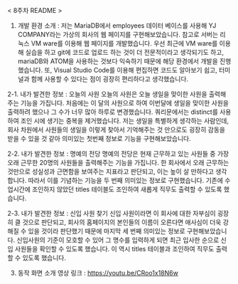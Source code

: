 < 8주차 README >

1. 개발 환경 소개 : 
저는 MariaDB에서 employees 데이터 베이스를 사용해 YJ COMPANY라는 가상의 회사의 웹 페이지를 구현해보았습니다.
참고로 서버는 리눅스 VM ware를 이용해 웹 페이지를 개발했습니다.
우선 최근에 VM ware를 이용해 실습을 하고 git에 코드로 업로드 하는 것이 더 전문적이라고 생각되기도 하고, 
mariaDB와 ATOM을 사용하는 것보다 익숙하기 때문에 해당 환경에서 개발을 진행했습니다. 
또, Visual Studio Code를 이용해 편집하면 코드도 알아보기 쉽고, 터미널과 함께 사용할 수 있다는 점이 
굉장히 편리하다고 생각했습니다. 

2-1. 내가 발견한 정보 : 오늘의 사원
오늘의 사원은 오늘 생일을 맞이한 사원을 출력해주는 기능을 가집니다.
처음에는 이 달의 사원으로 하여 이번달에 생일을 맞이한 사원을 출력하려 했으나 그 수가 너무 많아 하루로 변경했습니다.
쿼리문에서는 distinct를 사용하여 조인 시에 생기는 중복을 제거했습니다.
저는 생일을 특별하게 생각하는 사람인데, 회사 차원에서 사원들의 생일을 이렇게 찾아서 기억해주는 것 만으로도
굉장히 감동을 받을 수 있을 것 같아 의미있는 첫번째 정보로 기능을 구현해보았습니다. 

2-2. 내가 발견한 정보 : 명예의 전당
명예의 전당은 현재 근무하고 있는 사원들 중 가장 오래 근무한 20명의 사원들을 출력해주는 기능을 가집니다.
한 회사에서 오래 근무하는 것만으로 성실성과 근면함을 보여주는 지표라고 판단되고, 이는 높이 살 만하다고 생각합니다.
따라서 이를 기념하는 기능을 두 번째 의미있는 정보로 구현했습니다.
기존에 수업시간에 조인하지 않았던 titles 테이블도 조인하여 새롭게 직무도 출력할 수 있도록 했습니다.

2-3. 내가 발견한 정보 : 신입 사원 찾기
신입 사원이라면 이 회사에 대한 자부심이 굉장히 클 것으로 판단되고, 회사의 홈페이지의 본인들의 이름이 오른다면 
애사심이 더욱 강해질 수 있을 것이라 판단했기 때문에 마지막 세 번째 의미있는 정보로 구현해보았습니다.
신입사원의 기준이 모호할 수 있어 그 명수를 입력하게 되면 최근 입사한 순으로 신입 사원들을 확인할 수 있도록 했습니다.
이 역시 titles 테이블과 조인하여 직무도 출력할 수 있도록 했습니다.

3. 동작 화면 소개 영상 링크 : https://youtu.be/CRoo1x18N6w
